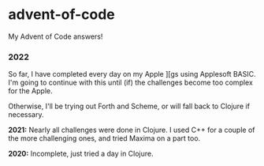 # advent-of-code

My Advent of Code answers!

### 2022

So far, I have completed every day on my Apple \]\[gs using Applesoft BASIC. I'm going to continue with this until (if) the challenges become too complex for the Apple.

Otherwise, I'll be trying out Forth and Scheme, or will fall back to Clojure if necessary.

**2021:** Nearly all challenges were done in Clojure. I used C++ for a couple of the more challenging ones, and tried Maxima on a part too.

**2020:** Incomplete, just tried a day in Clojure.
